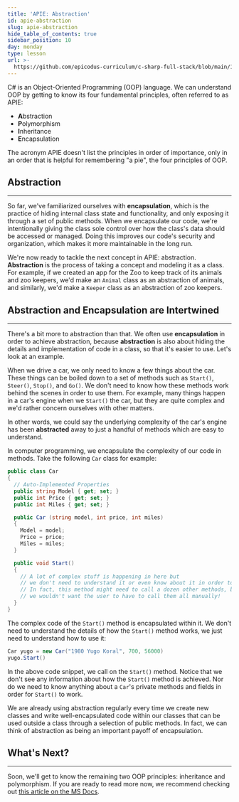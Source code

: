 ```yaml
---
title: 'APIE: Abstraction'
id: apie-abstraction
slug: apie-abstraction
hide_table_of_contents: true
sidebar_position: 10
day: monday
type: lesson
url: >-
  https://github.com/epicodus-curriculum/c-sharp-full-stack/blob/main/1f_oop_abstraction.md
---
```


C# is an Object-Oriented Programming (OOP) language. We can understand OOP by getting to know its four fundamental principles, often referred to as APIE: 

* **A**bstraction
* **P**olymorphism
* **I**nheritance
* **E**ncapsulation

The acronym APIE doesn't list the principles in order of importance, only in an order that is helpful for remembering "a pie", the four principles of OOP.

## Abstraction
---

So far, we've familiarized ourselves with **encapsulation**, which is the practice of hiding internal class state and functionality, and only exposing it through a set of public methods. When we encapsulate our code, we're intentionally giving the class sole control over how the class's data should be accessed or managed. Doing this improves our code's security and organization, which makes it more maintainable in the long run.

We're now ready to tackle the next concept in APIE: abstraction. **Abstraction** is the process of taking a concept and modeling it as a class. For example, if we created an app for the Zoo to keep track of its animals and zoo keepers, we'd make an `Animal` class as an abstraction of animals, and similarly, we'd make a `Keeper` class as an abstraction of zoo keepers.

## Abstraction and Encapsulation are Intertwined 
---

There's a bit more to abstraction than that. We often use **encapsulation** in order to achieve abstraction, because **abstraction** is also about hiding the details and implementation of code in a class, so that it's easier to use. Let's look at an example.

When we drive a car, we only need to know a few things about the car. These things can be boiled down to a set of methods such as `Start()`, `Steer()`, `Stop()`, and `Go()`. We don't need to know how these methods work behind the scenes in order to use them. For example, many things happen in a car's engine when we `Start()` the car, but they are quite complex and we'd rather concern ourselves with other matters. 

In other words, we could say the underlying complexity of the car's engine has been **abstracted** away to just a handful of methods which are easy to understand. 

 In computer programming, we encapsulate the complexity of our code in methods. Take the following `Car` class for example:

```csharp
public class Car
{
  // Auto-Implemented Properties
  public string Model { get; set; }
  public int Price { get; set; }
  public int Miles { get; set; }

  public Car (string model, int price, int miles)
  {
    Model = model;
    Price = price;
    Miles = miles;
  }

  public void Start()
  {
    // A lot of complex stuff is happening in here but 
    // we don't need to understand it or even know about it in order to .Start() a car. 
    // In fact, this method might need to call a dozen other methods, but 
    // we wouldn't want the user to have to call them all manually!
  }  
}
```

The complex code of the `Start()` method is encapsulated within it. We don't need to understand the details of how the `Start()` method works, we just need to understand how to use it:

```csharp
Car yugo = new Car("1980 Yugo Koral", 700, 56000)
yugo.Start()
```

In the above code snippet, we call on the `Start()` method. Notice that we don't see any information about how the `Start()` method is achieved. Nor do we need to know anything about a `Car`'s private methods and fields in order for `Start()` to work.

We are already using abstraction regularly every time we create new classes and write well-encapsulated code within our classes that can be used outside a class through a selection of public methods. In fact, we can think of abstraction as being an important payoff of encapsulation.

## What's Next?
---

Soon, we'll get to know the remaining two OOP principles: inheritance and polymorphism. If you are ready to read more now, we recommend checking out [this article on the MS Docs](https://learn.microsoft.com/en-us/dotnet/csharp/fundamentals/tutorials/oop).